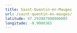 ```yaml
---
title: Saint-Quentin-en-Mauges
url: /saint-quentin-en-mauges/
latitude: 47.293987900000005
longitude: -0.9088365
---
```


